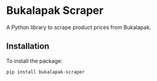# Bukalapak Scraper

A Python library to scrape product prices from Bukalapak.

## Installation

To install the package:

```bash
pip install bukalapak-scraper
```

